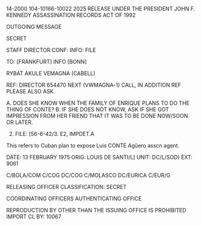 14-2000
104-10166-10022
2025 RELEASE UNDER THE PRESIDENT JOHN F. KENNEDY ASSASSINATION RECORDS ACT OF 1992

OUTGOING MESSAGE

SECRET

STAFF DIRECTOR
CONF:
INFO: FILE

TO: [FRANKFURT] INFO [BONN]

RYBAT AKULE VEMAGNA (CABELL)

REF: DIRECTOR 654470
NEXT (VWMAGNA-1) CALL, IN ADDITION REF PLEASE ALSO ASK

A. DOES SHE KNOW WHEN THE FAMILY OF ENRIQUE PLANS TO DO THE THING OF CONTE?
B. IF SHE DOES NOT KNOW, ASK IF SHE GOT IMPRESSION FROM HER FRIEND THAT IT WAS TO BE DONE NOW/SOON OR LATER.

2. FILE: [56-6-42/3. E2, IMPDET.A

This refers to
Cuban plan to expose
Luis CONTE Agüero
asscn agent.

DATE: 13 FEBRUARY 1975
ORIG: LOUIS DE SANTI/L]
UNIT: DC/L/SOD)
EXT: 9061

C/BOLA/COM
C/COG
DC/COG
C/MOLASCO
DC/EURICA
C/EUR/G

RELEASING OFFICER
CLASSIFICATION: SECRET

COORDINATING OFFICERS
AUTHENTICATING OFFICE

REPRODUCTION BY OTHER THAN THE ISSUING OFFICE IS PROHIBITED
IMPORT
CL BY: 10067
